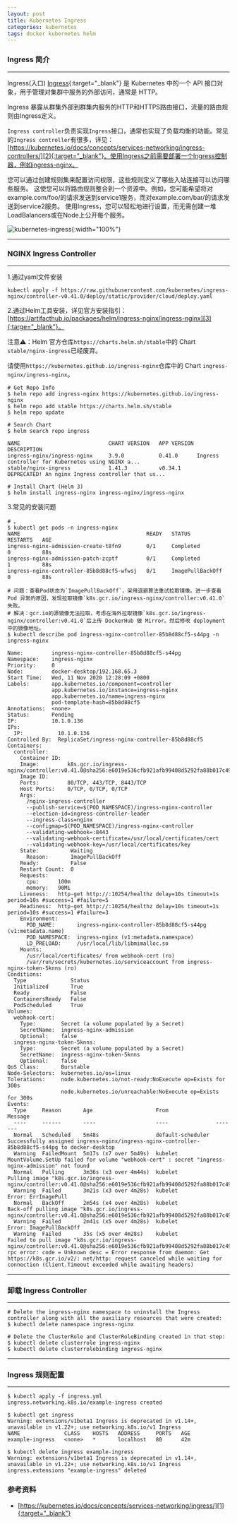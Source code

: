 ```yaml
---
layout: post
title: Kubernetes Ingress
categories: kubernetes
tags: docker kubernetes helm
---
```


### Ingress 简介

---

Ingress(入口)
[Ingress][1]{:target="_blank"} 是 Kubernetes 中的一个 API 接口对象，用于管理对集群中服务的外部访问，通常是 HTTP。

Ingress 暴露从群集外部到群集内服务的HTTP和HTTPS路由接口，流量的路由规则由Ingress定义。

`Ingress controller`负责实现`Ingress`接口，通常也实现了负载均衡的功能。常见的`Ingress controller`有很多，详见：[https://kubernetes.io/docs/concepts/services-networking/ingress-controllers/][2]{:target="_blank"}。使用Ingress之前需要部署一个Ingress控制器，例如ingress-nginx。

您可以通过创建规则集来配置访问权限，这些规则定义了哪些入站连接可以访问哪些服务。
这使您可以将路由规则整合到一个资源中。例如，您可能希望将对example.com/foo/的请求发送到service1服务，而对example.com/bar/的请求发送到service2服务。
使用Ingress，您可以轻松地进行设置，而无需创建一堆LoadBalancers或在Node上公开每个服务。

![kubernetes-ingress](/assets/img/kubernetes-ingress.png){:width="100%"}

---

### NGINX Ingress Controller

---

1.通过yaml文件安装

```shell
kubectl apply -f https://raw.githubusercontent.com/kubernetes/ingress-nginx/controller-v0.41.0/deploy/static/provider/cloud/deploy.yaml
```

2.通过Helm工具安装，详见官方安装指引：[https://artifacthub.io/packages/helm/ingress-nginx/ingress-nginx][3]{:targe="_blank"}。

注意⚠️：Helm 官方仓库`https://charts.helm.sh/stable`中的 Chart `stable/nginx-ingress`已经废弃。

请使用`https://kubernetes.github.io/ingress-nginx`仓库中的 Chart `ingress-nginx/ingress-nginx`。

```shell
# Get Repo Info
$ helm repo add ingress-nginx https://kubernetes.github.io/ingress-nginx
$ helm repo add stable https://charts.helm.sh/stable
$ helm repo update

# Search Chart
$ helm search repo ingress

NAME                           	CHART VERSION	APP VERSION	DESCRIPTION
ingress-nginx/ingress-nginx    	3.9.0        	0.41.0     	Ingress controller for Kubernetes using NGINX a...
stable/nginx-ingress           	1.41.3       	v0.34.1    	DEPRECATED! An nginx Ingress controller that us...

# Install Chart (Helm 3)
$ helm install ingress-nginx ingress-nginx/ingress-nginx
```

3.常见的安装问题

```shell
# 。
$ kubectl get pods -n ingress-nginx
NAME                                        READY   STATUS             RESTARTS   AGE
ingress-nginx-admission-create-t8fn9        0/1     Completed          0          88s
ingress-nginx-admission-patch-zcptf         0/1     Completed          1          88s
ingress-nginx-controller-85b8d88cf5-wfwsj   0/1     ImagePullBackOff   0          88s

# 问题：查看Pod状态为`ImagePullBackOff`，采用退避算法重试拉取镜像。进一步查看 Pod 异常的原因，发现拉取镜像`k8s.gcr.io/ingress-nginx/controller:v0.41.0`失败。
# 解决：gcr.io的源镜像无法拉取，考虑在海外拉取镜像`k8s.gcr.io/ingress-nginx/controller:v0.41.0`后上传 DockerHub 做 Mirror。然后修改 deployment 中的镜像地址。
$ kubectl describe pod ingress-nginx-controller-85b8d88cf5-s44pg -n ingress-nginx

Name:         ingress-nginx-controller-85b8d88cf5-s44pg
Namespace:    ingress-nginx
Priority:     0
Node:         docker-desktop/192.168.65.3
Start Time:   Wed, 11 Nov 2020 12:28:09 +0800
Labels:       app.kubernetes.io/component=controller
              app.kubernetes.io/instance=ingress-nginx
              app.kubernetes.io/name=ingress-nginx
              pod-template-hash=85b8d88cf5
Annotations:  <none>
Status:       Pending
IP:           10.1.0.136
IPs:
  IP:           10.1.0.136
Controlled By:  ReplicaSet/ingress-nginx-controller-85b8d88cf5
Containers:
  controller:
    Container ID:
    Image:         k8s.gcr.io/ingress-nginx/controller:v0.41.0@sha256:e6019e536cfb921afb99408d5292fa88b017c49dd29d05fc8dbc456aa770d590
    Image ID:
    Ports:         80/TCP, 443/TCP, 8443/TCP
    Host Ports:    0/TCP, 0/TCP, 0/TCP
    Args:
      /nginx-ingress-controller
      --publish-service=$(POD_NAMESPACE)/ingress-nginx-controller
      --election-id=ingress-controller-leader
      --ingress-class=nginx
      --configmap=$(POD_NAMESPACE)/ingress-nginx-controller
      --validating-webhook=:8443
      --validating-webhook-certificate=/usr/local/certificates/cert
      --validating-webhook-key=/usr/local/certificates/key
    State:          Waiting
      Reason:       ImagePullBackOff
    Ready:          False
    Restart Count:  0
    Requests:
      cpu:      100m
      memory:   90Mi
    Liveness:   http-get http://:10254/healthz delay=10s timeout=1s period=10s #success=1 #failure=5
    Readiness:  http-get http://:10254/healthz delay=10s timeout=1s period=10s #success=1 #failure=3
    Environment:
      POD_NAME:       ingress-nginx-controller-85b8d88cf5-s44pg (v1:metadata.name)
      POD_NAMESPACE:  ingress-nginx (v1:metadata.namespace)
      LD_PRELOAD:     /usr/local/lib/libmimalloc.so
    Mounts:
      /usr/local/certificates/ from webhook-cert (ro)
      /var/run/secrets/kubernetes.io/serviceaccount from ingress-nginx-token-5knns (ro)
Conditions:
  Type              Status
  Initialized       True
  Ready             False
  ContainersReady   False
  PodScheduled      True
Volumes:
  webhook-cert:
    Type:        Secret (a volume populated by a Secret)
    SecretName:  ingress-nginx-admission
    Optional:    false
  ingress-nginx-token-5knns:
    Type:        Secret (a volume populated by a Secret)
    SecretName:  ingress-nginx-token-5knns
    Optional:    false
QoS Class:       Burstable
Node-Selectors:  kubernetes.io/os=linux
Tolerations:     node.kubernetes.io/not-ready:NoExecute op=Exists for 300s
                 node.kubernetes.io/unreachable:NoExecute op=Exists for 300s
Events:
  Type     Reason       Age                    From               Message
  ----     ------       ----                   ----               -------
  Normal   Scheduled    5m48s                  default-scheduler  Successfully assigned ingress-nginx/ingress-nginx-controller-85b8d88cf5-s44pg to docker-desktop
  Warning  FailedMount  5m17s (x7 over 5m49s)  kubelet            MountVolume.SetUp failed for volume "webhook-cert" : secret "ingress-nginx-admission" not found
  Normal   Pulling      3m36s (x3 over 4m44s)  kubelet            Pulling image "k8s.gcr.io/ingress-nginx/controller:v0.41.0@sha256:e6019e536cfb921afb99408d5292fa88b017c49dd29d05fc8dbc456aa770d590"
  Warning  Failed       3m21s (x3 over 4m28s)  kubelet            Error: ErrImagePull
  Normal   BackOff      2m54s (x4 over 4m28s)  kubelet            Back-off pulling image "k8s.gcr.io/ingress-nginx/controller:v0.41.0@sha256:e6019e536cfb921afb99408d5292fa88b017c49dd29d05fc8dbc456aa770d590"
  Warning  Failed       2m41s (x5 over 4m28s)  kubelet            Error: ImagePullBackOff
  Warning  Failed       35s (x5 over 4m28s)    kubelet            Failed to pull image "k8s.gcr.io/ingress-nginx/controller:v0.41.0@sha256:e6019e536cfb921afb99408d5292fa88b017c49dd29d05fc8dbc456aa770d590": rpc error: code = Unknown desc = Error response from daemon: Get https://k8s.gcr.io/v2/: net/http: request canceled while waiting for connection (Client.Timeout exceeded while awaiting headers)
```

---

### 卸载 Ingress Controller

---

```shell
# Delete the ingress-nginx namespace to uninstall the Ingress controller along with all the auxiliary resources that were created:
$ kubectl delete namespace ingress-nginx

# Delete the ClusterRole and ClusterRoleBinding created in that step:
$ kubectl delete clusterrole ingress-nginx
$ kubectl delete clusterrolebinding ingress-nginx
```

---

### Ingress 规则配置

---

```shell
$ kubectl apply -f ingress.yml
ingress.networking.k8s.io/example-ingress created

$ kubectl get ingress
Warning: extensions/v1beta1 Ingress is deprecated in v1.14+, unavailable in v1.22+; use networking.k8s.io/v1 Ingress
NAME              CLASS    HOSTS   ADDRESS     PORTS   AGE
example-ingress   <none>   *       localhost   80      42m

$ kubectl delete ingress example-ingress
Warning: extensions/v1beta1 Ingress is deprecated in v1.14+, unavailable in v1.22+; use networking.k8s.io/v1 Ingress
ingress.extensions "example-ingress" deleted
```

### 参考资料

* [https://kubernetes.io/docs/concepts/services-networking/ingress/][1]{:target="_blank"}

[1]:https://kubernetes.io/docs/concepts/services-networking/ingress/
[2]:https://kubernetes.io/docs/concepts/services-networking/ingress-controllers/
[3]:https://artifacthub.io/packages/helm/ingress-nginx/ingress-nginx
